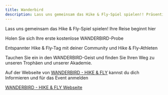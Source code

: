 ```yaml
---
title: Wanderbird
description: Lass uns gemeinsam das Hike & Fly-Spiel spielen!! Präsentiert wird dieser aufregende Hike und Fly Community Event von Paul Guschelbauer, Red Bull und Partner.
---
```


Lass uns gemeinsam das Hike & Fly-Spiel spielen!
Ihre Reise beginnt hier

Holen Sie sich Ihre erste kostenlose WANDERBIRD-Probe

Entspannter Hike & Fly-Tag mit deiner Community und Hike & Fly-Athleten

Tauchen Sie ein in den WANDERBIRD-Geist und finden Sie Ihren Weg zu unseren Trophäen und unserer Akademie.

Auf der Webseite von <a href="https://www.wanderbird.io/community-hf-westendorf" target="_blank">WANDERBIRD - HIKE & FLY</a> kannst du dich Informieren und für das Event anmelden


<a href="https://www.wanderbird.io/community-hf-westendorf" class="btn-primary" target="_blank">WANDERBIRD - HIKE & FLY Webseite</a>

<ContentImageGallery path="/media/wanderbird/gallerie/"/>
